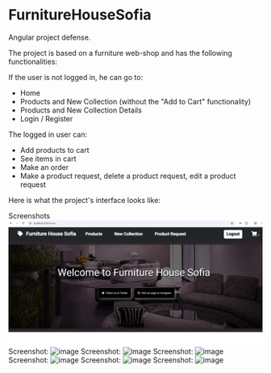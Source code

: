 # FurnitureHouseSofia
Angular project defense.

The project is based on a furniture web-shop and has the following functionalities:

If the user is not logged in, he can go to:
 - Home
 - Products and New Collection (without the "Add to Cart" functionality)
 - Products and New Collection Details
 - Login / Register

The logged in user can:
 - Add products to cart
 - See items in cart
 - Make an order
 - Make a product request, delete a product request, edit a product request

Here is what the project's interface looks like:

Screenshots
![image](furnitureStoreScreenshots/pic1.png)
Screenshot:
![image](https://github.com/EvgeniGamanski/FurnitureStoreWebshop/assets/114442045/f4885626-800a-4e7f-8904-81aea60f0bbf)
Screenshot:
![image](https://github.com/EvgeniGamanski/FurnitureStoreWebshop/assets/114442045/c92b7dc2-5d30-401d-bd7b-a472633456cc)
Screenshot:
![image](https://github.com/EvgeniGamanski/FurnitureStoreWebshop/assets/114442045/4af33e3c-31fb-462d-973a-df94067acc51)
Screenshot:
![image](https://github.com/EvgeniGamanski/FurnitureStoreWebshop/assets/114442045/809d44de-fc15-4b3a-a05f-ac225ebaa62d)
Screenshot:
![image](https://github.com/EvgeniGamanski/FurnitureStoreWebshop/assets/114442045/395ce972-a30d-4d1b-b57b-fecf4c935b16)
Screenshot:
![image](https://github.com/EvgeniGamanski/FurnitureStoreWebshop/assets/114442045/f7a0724c-f1bc-4569-9b0c-a0a085e3c11c)







